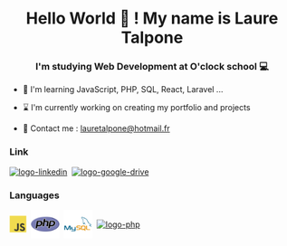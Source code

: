 <h1 align="center">Hello World 👋 ! My name is Laure Talpone</h1>
<h3 align="center">I'm studying Web Development at O'clock school 💻</h3>

- 💼 I'm learning JavaScript, PHP, SQL, React, Laravel ...

- ⌛ I'm currently working on creating my portfolio and projects

- 📧 Contact me : lauretalpone@hotmail.fr

<h3>Link</h3>
<div style="display: flex; align-items: center; gap: 8px;">
<a href="https://www.linkedin.com/in/laure-talpone-profile/">
<img src="https://raw.githubusercontent.com/rahuldkjain/github-profile-readme-generator/master/src/images/icons/Social/linked-in-alt.svg" alt="logo-linkedin" width="30" height="30">
</a>

<a href="https://drive.google.com/file/d/1Gfo8hJgcV9oxdOxwRFwkr__Y2ZYJwN5S/view?usp=sharing">
<img src="https://upload.wikimedia.org/wikipedia/commons/1/12/Google_Drive_icon_%282020%29.svg" alt="logo-google-drive" width="30" height=30">
</a>
</div>

<h3>Languages</h3>
<div style="display: flex; align-items: center; gap: 8px;">
<a href="https://developer.mozilla.org/en-US/docs/Web/JavaScript">
<img src="https://raw.githubusercontent.com/devicons/devicon/master/icons/javascript/javascript-original.svg" alt="logo-js" width="30" height=30" align="center">
</a>

<a href="https://www.php.net">
<img src="https://raw.githubusercontent.com/devicons/devicon/master/icons/php/php-original.svg" alt="logo-php" width="50" height=50" align="center">
</a>

<a href="https://www.mysql.com/">
<img src="https://raw.githubusercontent.com/devicons/devicon/master/icons/mysql/mysql-original-wordmark.svg" alt="logo-php" width="50" height=50" align="center">
</a>

<a href="https://fr.legacy.reactjs.org/">
<img src="https://upload.wikimedia.org/wikipedia/commons/a/a7/React-icon.svg" alt="logo-php" width="30" height=30" align="center">
</a>
</div>
